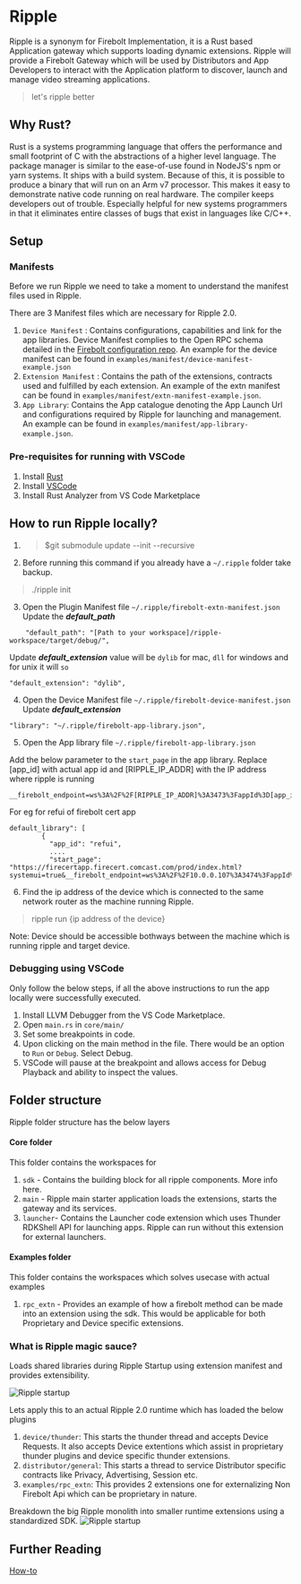 # Ripple

Ripple is a synonym for Firebolt Implementation, it is a Rust based Application gateway which supports loading dynamic extensions. Ripple will provide a Firebolt Gateway which will be used by Distributors and App Developers to interact with the Application platform to discover, launch and manage video streaming applications.
> let's ripple better

## Why Rust?
Rust is a systems programming language that offers the performance and small footprint of C with the abstractions of a higher level language.
The package manager is similar to the ease-of-use found in NodeJS's npm or yarn systems.
It ships with a build system. Because of this, it is possible to produce a binary that will run on an Arm v7 processor. This makes it easy to demonstrate native code running on real hardware.
The compiler keeps developers out of trouble. Especially helpful for new systems programmers in that it eliminates entire classes of bugs that exist in languages like C/C++.

## Setup

### Manifests
Before we run Ripple we need to take a moment to understand the manifest files used in Ripple.

There are 3 Manifest files which are necessary for Ripple 2.0.
1. `Device Manifest` : Contains configurations, capabilities and link for the app libraries. Device Manifest complies to the Open RPC schema detailed in the [Firebolt configuration repo](https://github.com/rdkcentral/firebolt-configuration). An example for the device manifest can be found in `examples/manifest/device-manifest-example.json`
2. `Extension Manifest` : Contains the path of the extensions, contracts used and fulfilled by each extension. An example of the extn manifest can be found in `examples/manifest/extn-manifest-example.json`.
3. `App Library`: Contains the App catalogue denoting the App Launch Url and configurations required by Ripple for launching and management. An example can be found in `examples/manifest/app-library-example.json`.


### Pre-requisites for running with VSCode
1. Install [Rust](https://www.rust-lang.org/tools/install)
1. Install [VSCode](https://code.visualstudio.com/)
2. Install Rust Analyzer from VS Code Marketplace

## How to run Ripple locally?

1. >$git submodule update --init --recursive
2. Before running this command if you already have a `~/.ripple` folder take backup.
>./ripple init
3. Open the Plugin Manifest file `~/.ripple/firebolt-extn-manifest.json`
Update the __*default_path*__
```
    "default_path": "[Path to your workspace]/ripple-workspace/target/debug/",
```
Update __*default_extension*__ value will be `dylib` for mac, `dll` for windows and for unix it will `so`
```
"default_extension": "dylib",
```
4. Open the Device Manifest file `~/.ripple/firebolt-device-manifest.json`
Update  __*default_extension*__
```
"library": "~/.ripple/firebolt-app-library.json",
```
5. Open the App library file `~/.ripple/firebolt-app-library.json`

Add the below parameter to the `start_page` in the app library. Replace [app_id] with actual app id and [RIPPLE_IP_ADDR] with the IP address where ripple is running
```
__firebolt_endpoint=ws%3A%2F%2F[RIPPLE_IP_ADDR]%3A3473%3FappId%3D[app_id]%26session%3D[app_id]
```

For eg for refui of firebolt cert app
```
default_library": [
        {
          "app_id": "refui",
          ....
          "start_page": "https://firecertapp.firecert.comcast.com/prod/index.html?systemui=true&__firebolt_endpoint=ws%3A%2F%2F10.0.0.107%3A3474%3FappId%3Drefui%26session%3Drefui&systemui=true",
```

6. Find the ip address of the device which is connected to the same network router as the machine running Ripple.
> ripple run {ip address of the device} 

Note: Device should be accessible bothways between the machine which is running ripple and target device.

### Debugging using VSCode

Only follow the below steps, if all the above instructions to run the app locally were successfully executed.

1. Install LLVM Debugger from the VS Code Marketplace.
2. Open `main.rs` in `core/main/`
3. Set some breakpoints in code.
4. Upon clicking on the main method in the file. There would be an option to `Run` or `Debug`. Select Debug.
5. VSCode will pause at the breakpoint and allows access for Debug Playback and ability to inspect the values.

## Folder structure

Ripple folder structure has the below layers

#### Core folder
This folder contains the workspaces for 
1. `sdk` - Contains the building block for all ripple components. More info here.
2. `main` - Ripple main starter application loads the extensions, starts the gateway and its services.
3. `launcher`- Contains the Launcher code extension which uses Thunder RDKShell API for launching apps. Ripple can run without this extension for external launchers.

#### Examples folder
This folder contains the workspaces which solves usecase with actual examples
1. `rpc_extn` - Provides an example of how a firebolt method can be made into an extension using the sdk. This would be applicable for both Proprietary and Device specific extensions.


### What is Ripple magic sauce?

Loads shared libraries during Ripple Startup using extension manifest and provides extensibility.

![Ripple startup](./docs/images/RippleStartup.jpeg)

Lets apply this to an actual Ripple 2.0 runtime which has loaded the below plugins
1. `device/thunder`: This starts the thunder thread and accepts Device Requests. It also accepts Device extentions which assist in proprietary thunder plugins and device specific thunder extensions.
2. `distributor/general`: This starts a thread to service Distributor specific contracts like Privacy, Advertising, Session etc.
2. `examples/rpc_extn`: This provides 2 extensions one for externalizing Non Firebolt Api which can be proprietary in nature.

Breakdown the big Ripple monolith into smaller runtime extensions using a standardized SDK.
![Ripple startup](./docs/images/R2Runtime.jpeg)

## Further Reading

[How-to](./docs/how-to.md)
